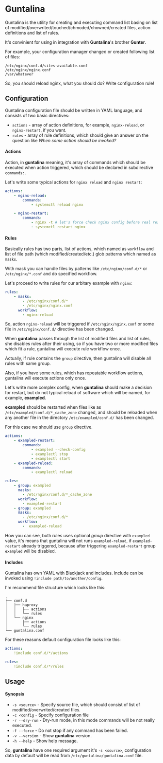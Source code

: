 Guntalina
=========

Guntalina is the utility for creating and executing command list basing on list
of modified/overwrited/touched/chmoded/chowned/created files, action
definitions and list of rules.


It's convinient for using in integration with **Guntalina**'s brother
**Gunter**.

For example, your configuration manager changed or created following list of
files:

```
/etc/nginx/conf.d/sites-available.conf
/etc/nginx/nginx.conf
/var/whatever
```

So, you should reload nginx, what you should do? Write configuration rule!

## Configuration

Guntalina configuration file should be written in YAML language, and consists
of two basic directives:

- `actions` - array of action definitions, for example, `nginx-reload`, or
    `nginx-restart`, if you want.
- `rules` - array of rule definitions, which should give an answer on the
    question like *When some action should be invoked?*

#### Actions

Action, in **guntalina** meaning, it's array of commands which should be
executed when action triggered, which should be declared in subdirective
`commands:`.

Let's write some typical actions for `nginx reload` and `nginx restart`:

```yaml
actions:
    - nginx-reload:
        commands:
            - systemctl reload nginx

    - nginx-restart:
        commands:
            - nginx -t # let's force check nginx config before real restart
            - systemctl restart nginx
```

#### Rules

Basically rules has two parts, list of actions, which named as `workflow` and
list of file path (which modified/created/etc.) glob patterns which named as
`masks`.

With mask you can handle files by patterns like `/etc/nginx/conf.d/*` or
`/etc/nginx/*.conf` and do specified workflow.


Let's proceed to write rules for our arbitary example with `nginx`:

```yaml
rules:
    - masks:
        - /etc/nginx/conf.d/*
        - /etc/nginx/nginx.conf
      workflow:
        - nginx-reload
```

So, action `nginx-reload` will be triggered if `/etc/nginx/nginx.conf` or some
file in `/etc/nginx/conf.d/` directive has been changed.

When **guntalina** passes through the list of modified files and list of rules,
she disables rules after their using, so if you have two or more modified files
which fit a rule, guntalina will execute rule workflow once.

Actually, if rule contains the `group` directive, then guntalina will disable
all rules with same group.

Also, if you have some rules, which
has repeatable workflow actions, guntalina will execute actions only once.

Let's write more complex config, when **guntalina** should make a decision for
restart, but do not typical reload of software which will be named, for
example, **exampled**.

**exampled** should be restarted when files like as
`/etc/exampled/conf.d/*_cache_zone` changed, and should be reloaded when any
another file in the directory `/etc/exampled/conf.d/` has been changed.

For this case we should use `group` directive.

```yaml
actions:
    - exampled-restart:
        commands:
            - exampled --check-config
            - examplectl stop
            - examplectl start
    - exampled-reload:
        commands:
            - examplectl reload

rules:
    - group: exampled
      masks:
        - /etc/nginx/conf.d/*_cache_zone
      workflow:
        - exampled-restart
    - group: exampled
      masks:
        - /etc/nginx/conf.d/*
      workflow:
        -  exampled-reload
```

How you can see, both rules uses optional *group* directive with `exampled`
value, it's means that guntalina will not runs `exampled-reload`, if
`exampled-restart` already triggered, because after triggering
`exampled-restart` group `exampled` will be disabled.

#### Includes

Guntalina has own YAML with Blackjack and includes. Include can be invoked
using `!include path/to/another/config`.

I'm recommend file structure which looks like this:

```
.
├── conf.d
│   ├── haproxy
│   │   ├── actions
│   │   └── rules
│   └── nginx
│       ├── actions
│       └── rules
└── guntalina.conf
```

For these reasons default configuration file looks like this:

```yaml
actions:
    !include conf.d/*/actions

rules:
    !include conf.d/*/rules
```

## Usage

#### Synopsis

- `-s <source>` - Specify source file, which should consist of list of
     modified/overwrited/created files.
- `-c <config` - Specify configuration file
- `-r --dry-run` - Dry-run mode, in this mode commands will be not really
     executed.
- `-f --force` - Do not stop if any command has been failed.
- `-v --version` - Show **guntalina** version.
- `-h --help` - Show help message.

So, **guntalina** have one required argument it's `-s <source>`, configuration
data by default will be read from `/etc/guntalina/guntalina.conf` file.
